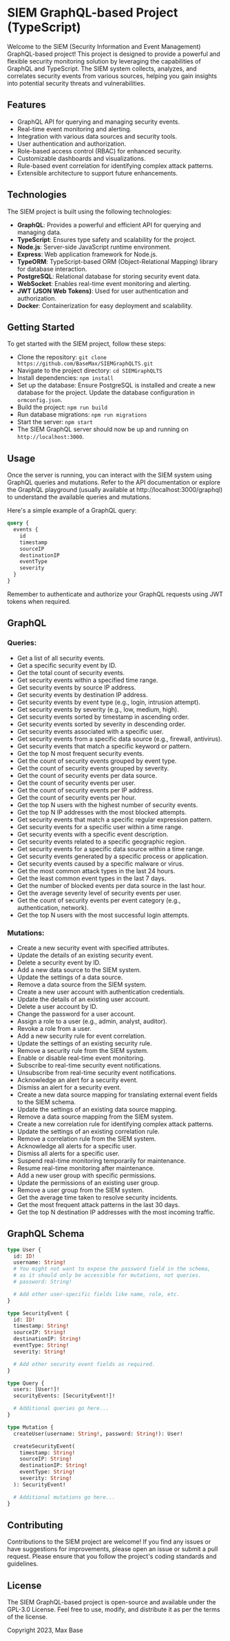 # SIEM GraphQL-based Project (TypeScript)

Welcome to the SIEM (Security Information and Event Management) GraphQL-based project! This project is designed to provide a powerful and flexible security monitoring solution by leveraging the capabilities of GraphQL and TypeScript. The SIEM system collects, analyzes, and correlates security events from various sources, helping you gain insights into potential security threats and vulnerabilities.

## Features

- GraphQL API for querying and managing security events.
- Real-time event monitoring and alerting.
- Integration with various data sources and security tools.
- User authentication and authorization.
- Role-based access control (RBAC) for enhanced security.
- Customizable dashboards and visualizations.
- Rule-based event correlation for identifying complex attack patterns.
- Extensible architecture to support future enhancements.

## Technologies

The SIEM project is built using the following technologies:

- **GraphQL**: Provides a powerful and efficient API for querying and managing data.
- **TypeScript**: Ensures type safety and scalability for the project.
- **Node.js**: Server-side JavaScript runtime environment.
- **Express**: Web application framework for Node.js.
- **TypeORM**: TypeScript-based ORM (Object-Relational Mapping) library for database interaction.
- **PostgreSQL**: Relational database for storing security event data.
- **WebSocket**: Enables real-time event monitoring and alerting.
- **JWT (JSON Web Tokens)**: Used for user authentication and authorization.
- **Docker**: Containerization for easy deployment and scalability.

## Getting Started

To get started with the SIEM project, follow these steps:

- Clone the repository: `git clone https://github.com/BaseMax/SIEMGraphQLTS.git`
- Navigate to the project directory: `cd SIEMGraphQLTS`
- Install dependencies: `npm install`
- Set up the database: Ensure PostgreSQL is installed and create a new database for the project. Update the database configuration in `ormconfig.json`.
- Build the project: `npm run build`
- Run database migrations: `npm run migrations`
- Start the server: `npm start`
- The SIEM GraphQL server should now be up and running on `http://localhost:3000`.

## Usage

Once the server is running, you can interact with the SIEM system using GraphQL queries and mutations. Refer to the API documentation or explore the GraphQL playground (usually available at http://localhost:3000/graphql) to understand the available queries and mutations.

Here's a simple example of a GraphQL query:

```graphql
query {
  events {
    id
    timestamp
    sourceIP
    destinationIP
    eventType
    severity
  }
}
```

Remember to authenticate and authorize your GraphQL requests using JWT tokens when required.

## GraphQL

### Queries:

- Get a list of all security events.
- Get a specific security event by ID.
- Get the total count of security events.
- Get security events within a specified time range.
- Get security events by source IP address.
- Get security events by destination IP address.
- Get security events by event type (e.g., login, intrusion attempt).
- Get security events by severity (e.g., low, medium, high).
- Get security events sorted by timestamp in ascending order.
- Get security events sorted by severity in descending order.
- Get security events associated with a specific user.
- Get security events from a specific data source (e.g., firewall, antivirus).
- Get security events that match a specific keyword or pattern.
- Get the top N most frequent security events.
- Get the count of security events grouped by event type.
- Get the count of security events grouped by severity.
- Get the count of security events per data source.
- Get the count of security events per user.
- Get the count of security events per IP address.
- Get the count of security events per hour.
- Get the top N users with the highest number of security events.
- Get the top N IP addresses with the most blocked attempts.
- Get security events that match a specific regular expression pattern.
- Get security events for a specific user within a time range.
- Get security events with a specific event description.
- Get security events related to a specific geographic region.
- Get security events for a specific data source within a time range.
- Get security events generated by a specific process or application.
- Get security events caused by a specific malware or virus.
- Get the most common attack types in the last 24 hours.
- Get the least common event types in the last 7 days.
- Get the number of blocked events per data source in the last hour.
- Get the average severity level of security events per user.
- Get the count of security events per event category (e.g., authentication, network).
- Get the top N users with the most successful login attempts.

### Mutations:

- Create a new security event with specified attributes.
- Update the details of an existing security event.
- Delete a security event by ID.
- Add a new data source to the SIEM system.
- Update the settings of a data source.
- Remove a data source from the SIEM system.
- Create a new user account with authentication credentials.
- Update the details of an existing user account.
- Delete a user account by ID.
- Change the password for a user account.
- Assign a role to a user (e.g., admin, analyst, auditor).
- Revoke a role from a user.
- Add a new security rule for event correlation.
- Update the settings of an existing security rule.
- Remove a security rule from the SIEM system.
- Enable or disable real-time event monitoring.
- Subscribe to real-time security event notifications.
- Unsubscribe from real-time security event notifications.
- Acknowledge an alert for a security event.
- Dismiss an alert for a security event.
- Create a new data source mapping for translating external event fields to the SIEM schema.
- Update the settings of an existing data source mapping.
- Remove a data source mapping from the SIEM system.
- Create a new correlation rule for identifying complex attack patterns.
- Update the settings of an existing correlation rule.
- Remove a correlation rule from the SIEM system.
- Acknowledge all alerts for a specific user.
- Dismiss all alerts for a specific user.
- Suspend real-time monitoring temporarily for maintenance.
- Resume real-time monitoring after maintenance.
- Add a new user group with specific permissions.
- Update the permissions of an existing user group.
- Remove a user group from the SIEM system.
- Get the average time taken to resolve security incidents.
- Get the most frequent attack patterns in the last 30 days.
- Get the top N destination IP addresses with the most incoming traffic.

## GraphQL Schema

```graphql
type User {
  id: ID!
  username: String!
  # You might not want to expose the password field in the schema,
  # as it should only be accessible for mutations, not queries.
  # password: String!

  # Add other user-specific fields like name, role, etc.
}

type SecurityEvent {
  id: ID!
  timestamp: String!
  sourceIP: String!
  destinationIP: String!
  eventType: String!
  severity: String!

  # Add other security event fields as required.
}

type Query {
  users: [User!]!
  securityEvents: [SecurityEvent!]!

  # Additional queries go here...
}

type Mutation {
  createUser(username: String!, password: String!): User!

  createSecurityEvent(
    timestamp: String!
    sourceIP: String!
    destinationIP: String!
    eventType: String!
    severity: String!
  ): SecurityEvent!

  # Additional mutations go here...
}
```

## Contributing

Contributions to the SIEM project are welcome! If you find any issues or have suggestions for improvements, please open an issue or submit a pull request. Please ensure that you follow the project's coding standards and guidelines.

## License

The SIEM GraphQL-based project is open-source and available under the GPL-3.0 License. Feel free to use, modify, and distribute it as per the terms of the license.

Copyright 2023, Max Base
